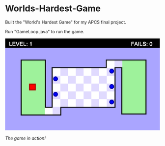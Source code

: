 # Worlds-Hardest-Game
Built the "World's Hardest Game" for my APCS final project.

Run "GameLoop.java" to run the game.

![alt text](https://github.com/arjunneervannan/Worlds-Hardest-Game/blob/main/Screen%20Shot%202020-12-16%20at%209.55.11%20PM.png?raw=true)

*The game in action!*
